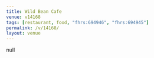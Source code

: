 ```yaml
---
title: Wild Bean Cafe
venue: v14168
tags: [restaurant, food, "fhrs:694946", "fhrs:694945"]
permalink: /v/14168/
layout: venue
---
```

null